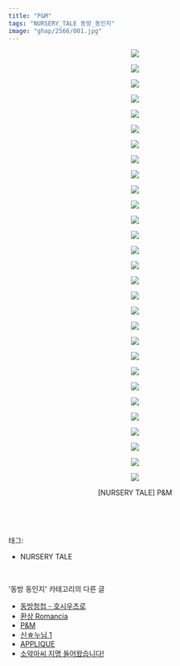 ```yaml
---
title: "P&M"
tags: "NURSERY_TALE 동방_동인지"
image: "ghap/2566/001.jpg"
---
```

<div class="article">
<p style="text-align: center; clear: none; float: none;"><img src="{{ site.nasurl }}/ghap/2566/001.jpg"/></p>
<p style="text-align: center; clear: none; float: none;"><img src="{{ site.nasurl }}/ghap/2566/002.jpg"/></p>
<p style="text-align: center; clear: none; float: none;"><img src="{{ site.nasurl }}/ghap/2566/003.jpg"/></p>
<p style="text-align: center; clear: none; float: none;"><img src="{{ site.nasurl }}/ghap/2566/004.jpg"/></p>
<p style="text-align: center; clear: none; float: none;"><img src="{{ site.nasurl }}/ghap/2566/005.jpg"/></p>
<p style="text-align: center; clear: none; float: none;"><img src="{{ site.nasurl }}/ghap/2566/006.jpg"/></p>
<p style="text-align: center; clear: none; float: none;"><img src="{{ site.nasurl }}/ghap/2566/007.jpg"/></p>
<p style="text-align: center; clear: none; float: none;"><img src="{{ site.nasurl }}/ghap/2566/008.jpg"/></p>
<p style="text-align: center; clear: none; float: none;"><img src="{{ site.nasurl }}/ghap/2566/009.jpg"/></p>
<p style="text-align: center; clear: none; float: none;"><img src="{{ site.nasurl }}/ghap/2566/010.jpg"/></p>
<p style="text-align: center; clear: none; float: none;"><img src="{{ site.nasurl }}/ghap/2566/011.jpg"/></p>
<p style="text-align: center; clear: none; float: none;"><img src="{{ site.nasurl }}/ghap/2566/012.jpg"/></p>
<p style="text-align: center; clear: none; float: none;"><img src="{{ site.nasurl }}/ghap/2566/013.jpg"/></p>
<p style="text-align: center; clear: none; float: none;"><img src="{{ site.nasurl }}/ghap/2566/014.jpg"/></p>
<p style="text-align: center; clear: none; float: none;"><img src="{{ site.nasurl }}/ghap/2566/015.jpg"/></p>
<p style="text-align: center; clear: none; float: none;"><img src="{{ site.nasurl }}/ghap/2566/016.jpg"/></p>
<p style="text-align: center; clear: none; float: none;"><img src="{{ site.nasurl }}/ghap/2566/017.jpg"/></p>
<p style="text-align: center; clear: none; float: none;"><img src="{{ site.nasurl }}/ghap/2566/018.jpg"/></p>
<p style="text-align: center; clear: none; float: none;"><img src="{{ site.nasurl }}/ghap/2566/019.jpg"/></p>
<p style="text-align: center; clear: none; float: none;"><img src="{{ site.nasurl }}/ghap/2566/020.jpg"/></p>
<p style="text-align: center; clear: none; float: none;"><img src="{{ site.nasurl }}/ghap/2566/021.jpg"/></p>
<p style="text-align: center; clear: none; float: none;"><img src="{{ site.nasurl }}/ghap/2566/022.jpg"/></p>
<p style="text-align: center; clear: none; float: none;"><img src="{{ site.nasurl }}/ghap/2566/023.jpg"/></p>
<p style="text-align: center; clear: none; float: none;"><img src="{{ site.nasurl }}/ghap/2566/024.jpg"/></p>
<p style="text-align: center; clear: none; float: none;"><img src="{{ site.nasurl }}/ghap/2566/025.jpg"/></p>
<p style="text-align: center; clear: none; float: none;"><img src="{{ site.nasurl }}/ghap/2566/026.jpg"/></p>
<p style="text-align: center; clear: none; float: none;"><img src="{{ site.nasurl }}/ghap/2566/027.jpg"/></p>
<p style="text-align: center; clear: none; float: none;"><img src="{{ site.nasurl }}/ghap/2566/028.jpg"/></p>
<p style="text-align: center; clear: none; float: none;"><img src="{{ site.nasurl }}/ghap/2566/029.jpg"/></p>
<p style="text-align: center; clear: none; float: none;">[NURSERY TALE] P&amp;M</p>
<p><br/></p>
</div><br/>
<div class="tagTrail">
<p>태그: </p>
<ul>
<li>NURSERY TALE</li>
</ul>
</div><br/>
<div class="another">
<p>'동방 동인지' 카테고리의 다른 글</p>
<ul>
<li><a href="/2016-10-13-ghap_2568">동방청첩 - 호시우츠로</a></li>
<li><a href="/2016-10-13-ghap_2567">환상 Romancia</a></li>
<li><a href="/2016-10-13-ghap_2566">P&amp;M</a></li>
<li><a href="/2016-10-13-ghap_2565">신☆누님 1</a></li>
<li><a href="/2016-10-13-ghap_2564">APPLIQUE</a></li>
<li><a href="/2016-10-13-ghap_2563">소악마씨 지명 들어왔습니다!</a></li>
</ul>
</div><br/>
<div class="cb_module cb_fluid">
<div class="cb_wrt cb_profile">
</div><!-- commentList close -->
</div><br/>
